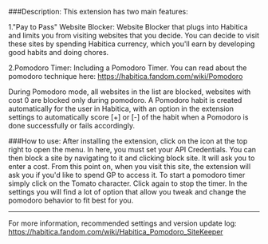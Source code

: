 
###Description:
This extension has two main features:

1."Pay to Pass" Website Blocker:
Website Blocker that plugs into Habitica and limits you from visiting websites that you decide. You can decide to visit these sites by spending Habitica currency, which you'll earn by developing good habits and doing chores.

2.Pomodoro Timer:
Including a Pomodoro Timer.
You can read about the pomodoro technique here:
https://habitica.fandom.com/wiki/Pomodoro

During Pomodoro mode, all websites in the list are blocked, websites with cost 0 are blocked only during pomodoro.
A Pomodoro habit is created automatically for the user in Habitica, with an option in the extension settings to automatically score [+] or [-] of the habit when a Pomodoro is done successfully or fails accordingly.

###How to use:
After installing the extension, click on the icon at the top right to open the menu. In here, you must set your API Credentials. You can then block a site by navigating to it and clicking block site. It will ask you to enter a cost. From this point on, when you visit this site, the extension will ask you if you'd like to spend GP to access it. To start a pomodoro timer simply click on the Tomato character. Click again to stop the timer. In the settings you will find a lot of option that allow you tweak and change the pomodoro behavior to fit best for you.

-----------------------------------------

For more information, recommended settings and version update log:
https://habitica.fandom.com/wiki/Habitica_Pomodoro_SiteKeeper
